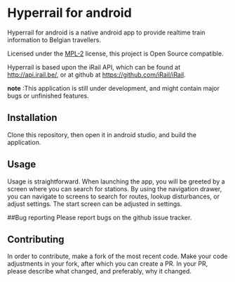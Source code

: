 # Hyperrail for android
Hyperrail for android is a native android app to provide realtime train information to Belgian travellers.

Licensed under the [MPL-2](https://www.mozilla.org/en-US/MPL/2.0/) license, this project is Open Source compatible.

Hyperrail is based upon the iRail API, which can be found at http://api.irail.be/, or at github at https://github.com/iRail/iRail.

**note** :This application is still under development, and might contain major bugs or unfinished features.
## Installation
Clone this repository, then open it in android studio, and build the application.

## Usage
Usage is straightforward.
When launching the app, you will be greeted by a screen where you can search for stations.
By using the navigation drawer, you can navigate to screens to search for routes, lookup disturbances, or adjust settings.
The start screen can be adjusted in settings.

##Bug reporting
Please report bugs on the github issue tracker.

## Contributing
In order to contribute, make a fork of the most recent code.
Make your code adjustments in your fork, after which you can create a PR.
In your PR, please describe what changed, and preferably, why it changed.
